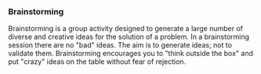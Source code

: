 <link rel="stylesheet" href="{{baseUrl}}/book/css/textbook.css">

<div class="website-content">

### Brainstorming

<div id="main">

Brainstorming is a group activity designed to generate a large number of diverse and creative ideas for the solution of a problem. In a brainstorming session there are no "bad" ideas. The aim is to generate ideas; not to validate them. Brainstorming encourages you to "think outside the box" and put "crazy" ideas on the table without fear of rejection.

</div>
</div>
